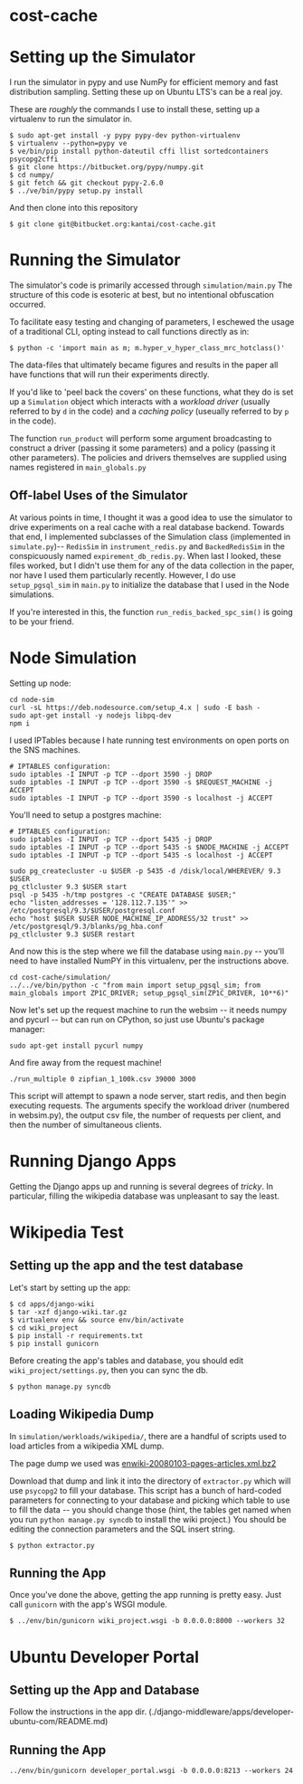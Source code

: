 cost-cache
==========


Setting up the Simulator
========================

I run the simulator in pypy and use NumPy for efficient memory and 
fast distribution sampling. Setting these up on Ubuntu LTS's can be
a real joy.

These are _roughly_ the commands I use to install these, setting up
a virtualenv to run the simulator in.

```
$ sudo apt-get install -y pypy pypy-dev python-virtualenv
$ virtualenv --python=pypy ve
$ ve/bin/pip install python-dateutil cffi llist sortedcontainers psycopg2cffi
$ git clone https://bitbucket.org/pypy/numpy.git
$ cd numpy/
$ git fetch && git checkout pypy-2.6.0
$ ../ve/bin/pypy setup.py install
```

And then clone into this repository
```
$ git clone git@bitbucket.org:kantai/cost-cache.git
```

Running the Simulator
=====================

The simulator's code is primarily accessed through
`simulation/main.py` The structure of this code is esoteric at best,
but no intentional obfuscation occurred. 

To facilitate easy testing and changing of parameters, I eschewed the
usage of a traditional CLI, opting instead to call functions directly
as in:

`$ python -c 'import main as m; m.hyper_v_hyper_class_mrc_hotclass()'`

The data-files that ultimately became figures and results in the paper
all have functions that will run their experiments directly.

If you'd like to 'peel back the covers' on these functions, what they
do is set up a `Simulation` object which interacts with a _workload
driver_ (usually referred to by `d` in the code) and a _caching
policy_ (useually referred to by `p` in the code).

The function `run_product` will perform some argument broadcasting to
construct a driver (passing it some parameters) and a policy (passing
it other parameters). The policies and drivers themselves are supplied
using names registered in `main_globals.py`

## Off-label Uses of the Simulator

At various points in time, I thought it was a good idea to use the
simulator to drive experiments on a real cache with a real database
backend. Towards that end, I implemented subclasses of the Simulation
class (implemented in `simulate.py`)-- `RedisSim` in
`instrument_redis.py` and `BackedRedisSim` in the conspicuously named
`expirement_db_redis.py`. When last I looked, these files worked, but
I didn't use them for any of the data collection in the paper, nor
have I used them particularly recently. However, I do use
`setup_pgsql_sim` in `main.py` to initialize the database that I used
in the Node simulations.

If you're interested in this, the function
`run_redis_backed_spc_sim()` is going to be your friend.

Node Simulation
===============

Setting up node:

```
cd node-sim
curl -sL https://deb.nodesource.com/setup_4.x | sudo -E bash -
sudo apt-get install -y nodejs libpq-dev
npm i
```

I used IPTables because I hate running test environments on open ports on the
SNS machines.

```
# IPTABLES configuration:
sudo iptables -I INPUT -p TCP --dport 3590 -j DROP
sudo iptables -I INPUT -p TCP --dport 3590 -s $REQUEST_MACHINE -j ACCEPT
sudo iptables -I INPUT -p TCP --dport 3590 -s localhost -j ACCEPT
```

You'll need to setup a postgres machine:

```
# IPTABLES configuration:
sudo iptables -I INPUT -p TCP --dport 5435 -j DROP
sudo iptables -I INPUT -p TCP --dport 5435 -s $NODE_MACHINE -j ACCEPT
sudo iptables -I INPUT -p TCP --dport 5435 -s localhost -j ACCEPT

sudo pg_createcluster -u $USER -p 5435 -d /disk/local/WHEREVER/ 9.3 $USER
pg_ctlcluster 9.3 $USER start
psql -p 5435 -h/tmp postgres -c "CREATE DATABASE $USER;"
echo "listen_addresses = '128.112.7.135'" >> /etc/postgresql/9.3/$USER/postgresql.conf
echo "host $USER $USER NODE_MACHINE_IP_ADDRESS/32 trust" >> /etc/postgresql/9.3/blanks/pg_hba.conf
pg_ctlcluster 9.3 $USER restart
```

And now this is the step where we fill the database using `main.py` -- you'll need to have
installed NumPY in this virtualenv, per the instructions above.
```
cd cost-cache/simulation/
../../ve/bin/python -c "from main import setup_pgsql_sim; from main_globals import ZP1C_DRIVER; setup_pgsql_sim(ZP1C_DRIVER, 10**6)"
```


Now let's set up the request machine to run the 
websim -- it needs numpy and pycurl -- but can run on
CPython, so just use Ubuntu's package manager:

`sudo apt-get install pycurl numpy`

And fire away from the request machine!

`./run_multiple 0 zipfian_1_100k.csv 39000 3000`

This script will attempt to spawn a node server, start redis, 
and then begin executing requests. The arguments specify the 
workload driver (numbered in websim.py), the output csv file,
the number of requests per client, and then the number of 
simultaneous clients.

Running Django Apps
===================

Getting the Django apps up and running is several degrees of _tricky_.
In particular, filling the wikipedia database was unpleasant to say the
least.

# Wikipedia Test

## Setting up the app and the test database

Let's start by setting up the app:

```
$ cd apps/django-wiki
$ tar -xzf django-wiki.tar.gz
$ virtualenv env && source env/bin/activate
$ cd wiki_project
$ pip install -r requirements.txt
$ pip install gunicorn
```

Before creating the app's tables and database, you should
edit `wiki_project/settings.py`, then you can sync the db.

```
$ python manage.py syncdb
```

## Loading Wikipedia Dump

In `simulation/workloads/wikipedia/`, there are a handful of scripts
used to load articles from a wikipedia XML dump.

The page dump we used was [enwiki-20080103-pages-articles.xml.bz2](https://dumps.wikimedia.org/archive/enwiki/20080103/)

Download that dump and link it into the directory of `extractor.py`
which will use `psycopg2` to fill your database. This script has a
bunch of hard-coded parameters for connecting to your database and
picking which table to use to fill the data -- you should change those
(hint, the tables get named when you run `python manage.py syncdb` to
install the wiki project.) You should be editing the connection
parameters and the SQL insert string.

```
$ python extractor.py
```

## Running the App

Once you've done the above, getting the app running is pretty
easy. Just call `gunicorn` with the app's WSGI module.

```
$ ../env/bin/gunicorn wiki_project.wsgi -b 0.0.0.0:8000 --workers 32
```

# Ubuntu Developer Portal

## Setting up the App and Database

Follow the instructions in the app dir.
(./django-middleware/apps/developer-ubuntu-com/README.md)

## Running the App

```
../env/bin/gunicorn developer_portal.wsgi -b 0.0.0.0:8213 --workers 24
```